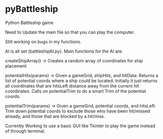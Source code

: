 pyBattleship
============

Python Battleship game

Need to Update the main file so that you can play the computer.

Still working on bugs in my functions.

AI is all set (battleshipAI.py). Main functions for the AI are:

createShipArray() -> Creates a random array of coordinates for ship placement

potentialHits(params) -> Given a gameGrid, shipHits, and hitData: Returns a list of potential coords where a ship could be located. Initially it just returns all coordinates that are hitsLeft distance away from the current hit coordinates. Calls on potentialTrim to do a smart Trim of the potential coords.

potentialTrim(params) -> Given a gameGrid, potential coords, and hitsLeft: Trim down potential coords to exclude those who have been hit/missed already, and those that are blocked by a hit/miss.

Currently Working to use a basic GUI like Tkinter to play the game instead of through terminal. 
